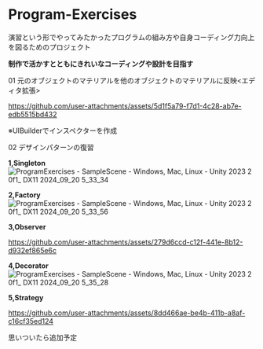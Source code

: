 # Program-Exercises

演習という形でやってみたかったプログラムの組み方や自身コーディング力向上を図るためのプロジェクト

**制作で活かすとともにきれいなコーディングや設計を目指す**

01 元のオブジェクトのマテリアルを他のオブジェクトのマテリアルに反映<エディタ拡張>

https://github.com/user-attachments/assets/5d1f5a79-f7d1-4c28-ab7e-edb5515bd432

※UIBuilderでインスペクターを作成

02 デザインパターンの復習

**1,Singleton**
![ProgramExercises - SampleScene - Windows, Mac, Linux - Unity 2023 2 0f1_ _DX11_ 2024_09_20 5_33_34](https://github.com/user-attachments/assets/75aa4d0d-261a-46b3-88ae-ba280a8c63e0)


**2,Factory**
![ProgramExercises - SampleScene - Windows, Mac, Linux - Unity 2023 2 0f1_ _DX11_ 2024_09_20 5_33_56](https://github.com/user-attachments/assets/21aa45ae-f9c3-4d85-a4b7-4e70ca12db9d)


**3,Observer**

https://github.com/user-attachments/assets/279d6ccd-c12f-441e-8b12-d932ef865e6c

**4,Decorator**
![ProgramExercises - SampleScene - Windows, Mac, Linux - Unity 2023 2 0f1_ _DX11_ 2024_09_20 5_35_28](https://github.com/user-attachments/assets/8fb84731-8f2d-48a6-8f7f-f69cc933e1b4)

**5,Strategy**

https://github.com/user-attachments/assets/8dd466ae-be4b-411b-a8af-c16cf35ed124



思いついたら追加予定

